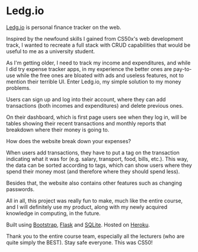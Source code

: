# Ledg.io
[Ledg.io](https://ledgio.herokuapp.com/login) is personal finance tracker on the web.


Inspired by the newfound skills I gained from CS50x's web development track, I wanted to recreate a full stack with CRUD capabilities that would be useful to me as 
a university student.


As I'm getting older, I need to track my income and expenditures, and while I did try expense tracker apps, in my experience the better ones are pay-to-use while the free ones are bloated with ads and useless features, not to mention their terrible UI. Enter Ledg.io, my simple solution to my money problems.


Users can sign up and log into their account, where they can add transactions (both incomes and expenditures) and delete previous ones.


On their dashboard, which is first page users see when they log in, will be tables showing their recent transactions and monthly reports that breakdown where their money is going to.


How does the website break down your expenses?


When users add transactions, they have to put a tag on the transaction indicating what it was for (e.g. salary, transport, food, bills, etc.). This way, the data can be sorted according to tags, which can show users where they spend their money most (and therefore where they should spend less).


Besides that, the website also contains other features such as changing passwords.


All in all, this project was really fun to make, much like the entire course, and I will definitely use my product, along with my newly acquired knowledge in computing, in the future.


Built using [Bootstrap](https://getbootstrap.com/), [Flask](https://flask.palletsprojects.com/en/1.1.x/) and [SQLite](https://www.sqlite.org/index.html). Hosted on [Heroku](https://dashboard.heroku.com/apps).


Thank you to the entire course team, especially all the lecturers (who are quite simply the BEST). Stay safe everyone. This was CS50!
